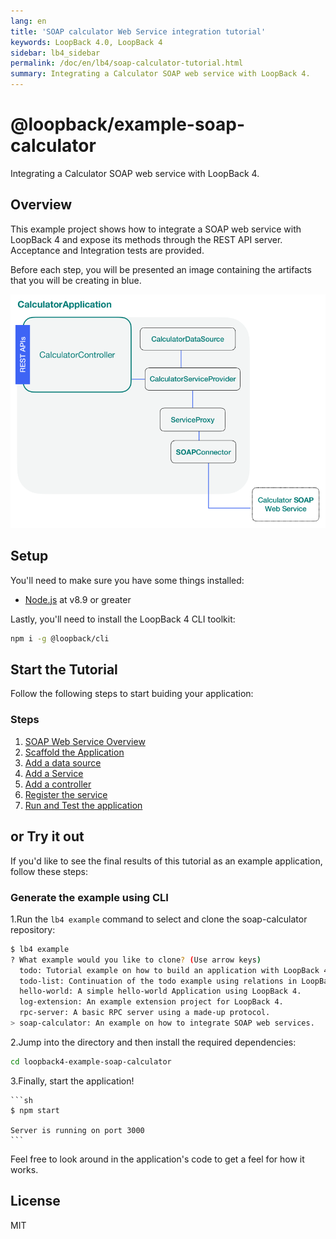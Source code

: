```yaml
---
lang: en
title: 'SOAP calculator Web Service integration tutorial'
keywords: LoopBack 4.0, LoopBack 4
sidebar: lb4_sidebar
permalink: /doc/en/lb4/soap-calculator-tutorial.html
summary: Integrating a Calculator SOAP web service with LoopBack 4.
---
```


# @loopback/example-soap-calculator

Integrating a Calculator SOAP web service with LoopBack 4.

## Overview

This example project shows how to integrate a SOAP web service with LoopBack 4
and expose its methods through the REST API server. Acceptance and Integration
tests are provided.

Before each step, you will be presented an image containing the artifacts that
you will be creating in blue.

![soap-calculator-overview](../img/loopback-example-soap-calculator_figure1.png)

## Setup

You'll need to make sure you have some things installed:

- [Node.js](https://nodejs.org/en/) at v8.9 or greater

Lastly, you'll need to install the LoopBack 4 CLI toolkit:

```sh
npm i -g @loopback/cli
```

## Start the Tutorial

Follow the following steps to start buiding your application:

### Steps

1. [SOAP Web Service Overview](soap-calculator-tutorial-web-service-overview.md)
2. [Scaffold the Application](soap-calculator-tutorial-scaffolding.md)
3. [Add a data source](soap-calculator-tutorial-add-datasource.md)
4. [Add a Service](soap-calculator-tutorial-add-service.md)
5. [Add a controller](soap-calculator-tutorial-add-controller.md)
6. [Register the service](soap-calculator-tutorial-make-service-available.md)
7. [Run and Test the application](soap-calculator-run-and-and-test.md)

## or Try it out

If you'd like to see the final results of this tutorial as an example
application, follow these steps:

### Generate the example using CLI

1.Run the `lb4 example` command to select and clone the soap-calculator
repository:

```sh
$ lb4 example
? What example would you like to clone? (Use arrow keys)
  todo: Tutorial example on how to build an application with LoopBack 4.
  todo-list: Continuation of the todo example using relations in LoopBack 4.
  hello-world: A simple hello-world Application using LoopBack 4.
  log-extension: An example extension project for LoopBack 4.
  rpc-server: A basic RPC server using a made-up protocol.
> soap-calculator: An example on how to integrate SOAP web services.
```

2.Jump into the directory and then install the required dependencies:

```sh
cd loopback4-example-soap-calculator
```

3.Finally, start the application!

    ```sh
    $ npm start

    Server is running on port 3000
    ```

Feel free to look around in the application's code to get a feel for how it
works.

## License

MIT
